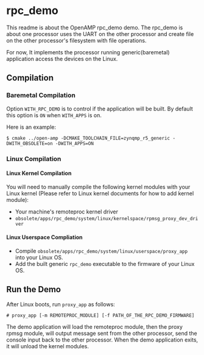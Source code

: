 
# rpc_demo 
This readme is about the OpenAMP rpc_demo demo.
The rpc_demo is about one processor uses the UART on the other processor and create file on the other processor's filesystem with file operations.

For now, It implements the processor running generic(baremetal) application access the devices on the Linux.

## Compilation

### Baremetal Compilation
Option `WITH_RPC_DEMO` is to control if the application will be built.
By default this option is `ON` when `WITH_APPS` is on.

Here is an example:

```
$ cmake ../open-amp -DCMAKE_TOOLCHAIN_FILE=zynqmp_r5_generic -DWITH_OBSOLETE=on -DWITH_APPS=ON
```

### Linux Compilation

#### Linux Kernel Compilation
You will need to manually compile the following kernel modules with your Linux kernel (Please refer to Linux kernel documents for how to add kernel module):

* Your machine's remoteproc kernel driver
* `obsolete/apps/rpc_demo/system/linux/kernelspace/rpmsg_proxy_dev_driver`

#### Linux Userspace Compliation
* Compile `obsolete/apps/rpc_demo/system/linux/userspace/proxy_app` into your Linux OS.
* Add the built generic `rpc_demo` executable to the firmware of your Linux OS.

## Run the Demo
After Linux boots, run `proxy_app` as follows:
```
# proxy_app [-m REMOTEPROC_MODULE] [-f PATH_OF_THE_RPC_DEMO_FIRMWARE]
```

The demo application will load the remoteproc module, then the proxy rpmsg module, will output message sent from the other processor, send the console input back to the other processor. When the demo application exits, it will unload the kernel modules.
